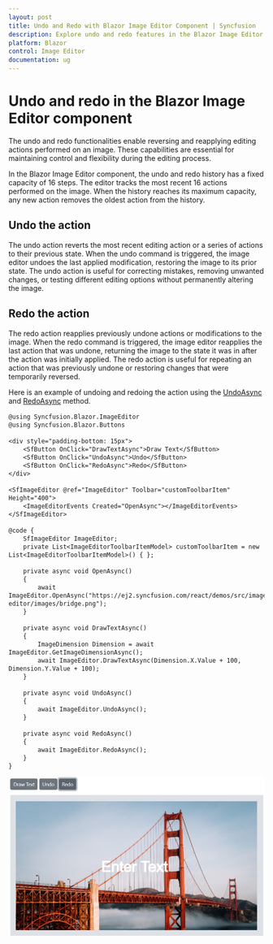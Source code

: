 ```yaml
---
layout: post
title: Undo and Redo with Blazor Image Editor Component | Syncfusion
description: Explore undo and redo features in the Blazor Image Editor component for Blazor Server and WebAssembly applications.
platform: Blazor
control: Image Editor
documentation: ug
---
```


# Undo and redo in the Blazor Image Editor component

The undo and redo functionalities enable reversing and reapplying editing actions performed on an image. These capabilities are essential for maintaining control and flexibility during the editing process.

In the Blazor Image Editor component, the undo and redo history has a fixed capacity of 16 steps. The editor tracks the most recent 16 actions performed on the image. When the history reaches its maximum capacity, any new action removes the oldest action from the history.

## Undo the action

The undo action reverts the most recent editing action or a series of actions to their previous state. When the undo command is triggered, the image editor undoes the last applied modification, restoring the image to its prior state. The undo action is useful for correcting mistakes, removing unwanted changes, or testing different editing options without permanently altering the image.

## Redo the action

The redo action reapplies previously undone actions or modifications to the image. When the redo command is triggered, the image editor reapplies the last action that was undone, returning the image to the state it was in after the action was initially applied. The redo action is useful for repeating an action that was previously undone or restoring changes that were temporarily reversed.

Here is an example of undoing and redoing the action using the [UndoAsync](https://help.syncfusion.com/cr/blazor/Syncfusion.Blazor.ImageEditor.SfImageEditor.html#Syncfusion_Blazor_ImageEditor_SfImageEditor_UndoAsync) and [RedoAsync](https://help.syncfusion.com/cr/blazor/Syncfusion.Blazor.ImageEditor.SfImageEditor.html#Syncfusion_Blazor_ImageEditor_SfImageEditor_RedoAsync) method.

```cshtml
@using Syncfusion.Blazor.ImageEditor
@using Syncfusion.Blazor.Buttons

<div style="padding-bottom: 15px">
    <SfButton OnClick="DrawTextAsync">Draw Text</SfButton>
    <SfButton OnClick="UndoAsync">Undo</SfButton>
    <SfButton OnClick="RedoAsync">Redo</SfButton>
</div>

<SfImageEditor @ref="ImageEditor" Toolbar="customToolbarItem" Height="400">
    <ImageEditorEvents Created="OpenAsync"></ImageEditorEvents>
</SfImageEditor>

@code {
    SfImageEditor ImageEditor;
    private List<ImageEditorToolbarItemModel> customToolbarItem = new List<ImageEditorToolbarItemModel>() { };

    private async void OpenAsync()
    {
        await ImageEditor.OpenAsync("https://ej2.syncfusion.com/react/demos/src/image-editor/images/bridge.png");
    }

    private async void DrawTextAsync()
    {
        ImageDimension Dimension = await ImageEditor.GetImageDimensionAsync();
        await ImageEditor.DrawTextAsync(Dimension.X.Value + 100, Dimension.Y.Value + 100);
    }

    private async void UndoAsync()
    {
        await ImageEditor.UndoAsync();
    }

    private async void RedoAsync()
    {
        await ImageEditor.RedoAsync();
    }
}
```

![Blazor Image Editor showing undo and redo actions](./images/blazor-image-editor-undo-redo.jpg)
